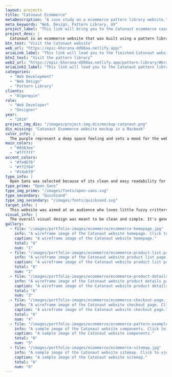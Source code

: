 ```yaml
---
layout: projects
title: "Catonaut Ecommerce"
metaDescription: "A case study on a ecommerce pattern library website."
meta_keywords: "Web, Design, Pattern Library, UX"
project_label: "This link will bring you to the Catonaut ecommerce case study page."
project_desc: |
  Catonaut is an ecommerce website that was built using a pattern library. It's based on creating all possible components the website could use to build itself.
btn_text: "Visit the Catonaut website"
web_url: "https://epic-khorana-dd08aa.netlify.app/"
ariaLink_label: "This link will lead you to the finished Catonaut website"
btn2_text: "Visit the pattern library"
web2_url: "https://epic-khorana-dd08aa.netlify.app/pattern-library/#brand"
ariaLink2_label: "This link will lead you to the Catonaut pattern library."
categories:
  - "Web Development"
  - "Web Design"
  - "Pattern Library"
clients:
  - "Algonquin"
role:
  - "Web Developer"
  - "Designer"
year:
  - "2019"
project_img_dis: "/images/project-img-dis/mockup-catonaut.png"
dis_missing: "Catonaut Ecommerce website mockup in a Macbook"
color_info: |
  The purple represent a deep space feeling and sets a mood for the website. White represents the stars we see in the sky. These accents pair well and create a space themed harmony with the purple and white colours.
main_colors:
  - "#8563ee"
  - "#ffffff"
accent_colors:
  - "#fed676"
  - "#ff2f84"
  - "#14abf0"
type_info: |
  Open Sans was selected because of its clean and easy readability for web. Quicksand was selected because of its soft geometric characteristics. It fits well with the fun space theme and lends itself to being creative and futuristic.
type_prime: "Open Sans"
type_img_prime: "/images/fonts/open-sans.svg"
type_secondary: "Quicksand"
type_img_secondary: "/images/fonts/quicksand.svg"
target_info: |
  This website was aimed at an audience who loves little fuzzy critters. More specifically young to older adults between the ages of 18-46. Male and female are both suspected to present but females are likely to be the dominant. These folks are likely to be a couple with no plan for children and only cats as pets. They treat their cat as their child and therefore adore everything about cats and look to find, fill and personalize their lives with cat memorabilia.
visual_info: |
  The overall visual design was meant to be clean and simple. It's general theme was space and used minimal illustrative elements since the focus of the website should be on the products themselves. It used a lot of white space to help push the idea of space even further.
gallery:
  - file: "/images/portfolio-images/ecommerce/ecommerce-homepage.jpg"
    info: "A wireframe image of the Catonaut website homepage. Click to view this image in fullscreen."
    caption: "A wireframe image of the Catonaut website homepage."
    total: "6"
    num: "1"
  - file: "/images/portfolio-images/ecommerce/ecommerce-product-list-page.jpg"
    info: "A wireframe image of the Catonaut website product list page. Click to view this image in fullscreen."
    caption: "A wireframe image of the Catonaut website product list page."
    total: "6"
    num: "2"
  - file: "/images/portfolio-images/ecommerce/ecommerce-product-details-page.jpg"
    info: "A wireframe image of the Catonaut website product details page. Click to view this image in fullscreen."
    caption: "A wireframe image of the Catonaut website product details page."
    total: "6"
    num: "3"
  - file: "/images/portfolio-images/ecommerce/ecommerce-checkout-page.jpg"
    info: "A wireframe image of the Catonaut website checkout page. Click to view this image in fullscreen."
    caption: "A wireframe image of the Catonaut website checkout page."
    total: "6"
    num: "4"
  - file: "/images/portfolio-images/ecommerce/ecommerce-pattern-examples.jpg"
    info: "A sample image of the Catonaut website components. Click to view this image in fullscreen."
    caption: "A sample image of the Catonaut website components."
    total: "6"
    num: "5"
  - file: "/images/portfolio-images/ecommerce/ecommerce-sitemap.jpg"
    info: "A sample image of the Catonaut website sitemap. Click to view this image in fullscreen."
    caption: "A sample image of the Catonaut website sitemap."
    total: "6"
    num: "6"
---
```

